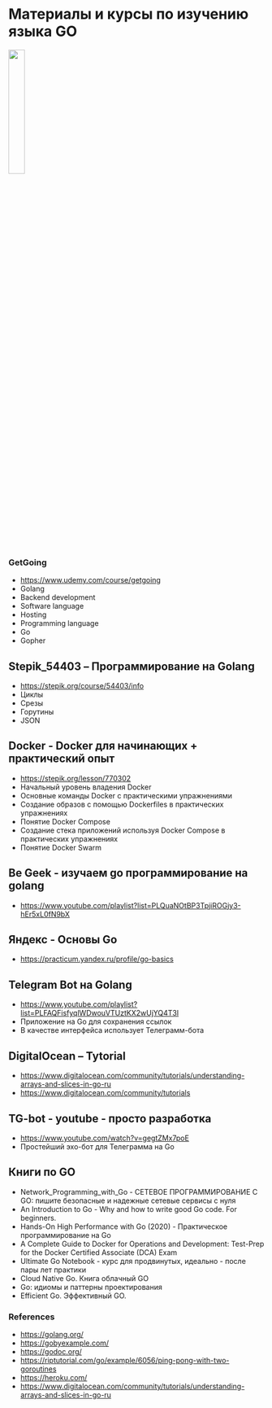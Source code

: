 # Материалы и курсы по изучению языка GO


<img src="https://go.dev/images/gophers/motorcycle.svg"  width=25% />


### GetGoing
* https://www.udemy.com/course/getgoing
* Golang
* Backend development
* Software language
* Hosting
* Programming language
* Go
* Gopher


## Stepik_54403 – Программирование на Golang
* https://stepik.org/course/54403/info
* Циклы
* Срезы
* Горутины
* JSON


## Docker - Docker для начинающих + практический опыт
* https://stepik.org/lesson/770302
* Начальный уровень владения Docker
* Основные команды Docker с практическими упражнениями
* Создание образов с помощью Dockerfiles в практических упражнениях
* Понятие Docker Compose
* Создание стека приложений используя Docker Compose в практических упражнениях
* Понятие Docker Swarm


## Be Geek - изучаем go программирование на golang
* https://www.youtube.com/playlist?list=PLQuaNOtBP3TpjiROGjy3-hEr5xL0fN9bX


## Яндекс - Основы Go
* https://practicum.yandex.ru/profile/go-basics


## Telegram Bot на Golang
* https://www.youtube.com/playlist?list=PLFAQFisfyqlWDwouVTUztKX2wUjYQ4T3l
* Приложение на Go для сохранения ссылок
* В качестве интерфейса использует Телеграмм-бота


## DigitalOcean – Tytorial
+ https://www.digitalocean.com/community/tutorials/understanding-arrays-and-slices-in-go-ru
+ https://www.digitalocean.com/community/tutorials


## TG-bot - youtube - просто разработка
* https://www.youtube.com/watch?v=gegtZMx7poE
* Простейший эхо-бот для Телеграмма на Go


## Книги по GO
* Network_Programming_with_Go - СЕТЕВОЕ ПРОГРАММИРОВАНИЕ С GO: пишите безопасные и надежные сетевые сервисы с нуля
* An Introduction to Go - Why and how to write good Go code. For beginners.
* Hands-On High Performance with Go (2020) - Практическое программирование на Go
* A Complete Guide to Docker for Operations and Development: Test-Prep for the Docker Certified Associate (DCA) Exam
* Ultimate Go Notebook - курс для продвинутых, идеально - после пары лет практики
* Cloud Native Go. Книга облачный GO
* Go: идиомы и паттерны проектирования
* Efficient Go. Эффективный GO.


### References
- https://golang.org/
- https://gobyexample.com/
- https://godoc.org/
- https://riptutorial.com/go/example/6056/ping-pong-with-two-goroutines
- https://heroku.com/
- https://www.digitalocean.com/community/tutorials/understanding-arrays-and-slices-in-go-ru